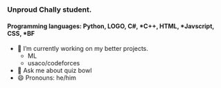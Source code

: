### Unproud Chally student.
#### Programming languages: **Python**, **LOGO**, **C#**, *C++, **HTML**, *Javscript, **CSS**, *BF
- 🔭 I’m currently working on my better projects.
    - ML
    - usaco/codeforces
- 💬 Ask me about quiz bowl
- 😄 Pronouns: he/him
